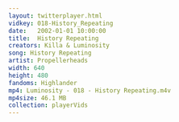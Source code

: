 ```yaml
---
layout: twitterplayer.html
vidkey: 018-History_Repeating
date:   2002-01-01 10:00:00
title:  History Repeating
creators: Killa & Luminosity
song: History Repeating
artist: Propellerheads
width: 640
height: 480
fandoms: Highlander
mp4: Luminosity - 018 - History Repeating.m4v
mp4size: 46.1 MB
collection: playerVids
---
```


  <div>
  
  </div>
  
